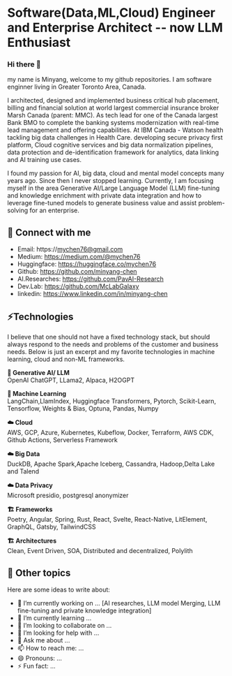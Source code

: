 # Software(Data,ML,Cloud) Engineer and Enterprise Architect -- now LLM Enthusiast

### Hi there 👋
my name is Minyang, welcome to my github repositories. I am software enginner living in Greater Toronto Area, Canada.

I architected, designed and implemented business critical hub placement, billing and financial solution at world largest commercial insurance broker Marsh Canada (parent: MMC).  As tech lead for one of the Canada largest Bank BMO to complete the banking systems modernization with real-time lead management and offering capabilities. At IBM Canada - Watson health tackling big data challenges in Health Care. developing secure privacy first platform, Cloud cognitive services and big data normalization pipelines, data protection and de-identification framework for analytics, data linking and AI training use cases. 

I found my passion for AI, big data, cloud and mental model concepts many years ago. Since then I never stopped learning. Currently, I am focusing myself in the area Generative AI/Large Language Model (LLM) fine-tuning and knowledge enrichment with private data integration and how to leverage fine-tuned models to generate business value and assist problem-solving for an enterprise.

## 🔗 Connect with me 
- Email: https://mychen76@gmail.com
- Medium: https://medium.com/@mychen76
- Huggingface: https://huggingface.co/mychen76
- Github: https://github.com/minyang-chen
- AI.Researches: https://github.com/PavAI-Research
- Dev.Lab: https://github.com/McLabGalaxy
- linkedin: https://www.linkedin.com/in/minyang-chen

## ⚡Technologies 

I believe that one should not have a fixed technology stack, but should always respond to the needs and problems of the customer and business needs. Below is just an excerpt and my favorite technologies in machine learning, cloud and non-ML frameworks.

**🤖 Generative AI/ LLM**  
OpenAI ChatGPT, LLama2, Alpaca, H2OGPT 

**🤖 Machine Learning**  
LangChain,LlamIndex, Huggingface Transformers, Pytorch, Scikit-Learn, Tensorflow, Weights & Bias, Optuna, Pandas, Numpy

**☁️ Cloud**  
AWS, GCP, Azure, Kubernetes, Kubeflow, Docker, Terraform, AWS CDK, Github Actions, Serverless Framework

**☁️ Big Data**  
DuckDB, Apache Spark,Apache Iceberg, Cassandra, Hadoop,Delta Lake and Talend 

**☁️ Data Privacy**  
Microsoft presidio, postgresql anonymizer

**🏗️ Frameworks**  
Poetry, Angular, Spring, Rust, React, Svelte, React-Native, LitElement, GraphQL, Gatsby, TailwindCSS

**🏗️ Architectures**  
Clean, Event Driven, SOA, Distributed and decentralized, Polylith

## 🔭 Other topics

Here are some ideas to write about:

- 🔭 I’m currently working on ... [AI researches, LLM model Merging, LLM fine-tuning and private knowledge integration]
- 🌱 I’m currently learning ...
- 👯 I’m looking to collaborate on ...
- 🤔 I’m looking for help with ...
- 💬 Ask me about ...
- 📫 How to reach me: ...
- 😄 Pronouns: ...
- ⚡ Fun fact: ...
